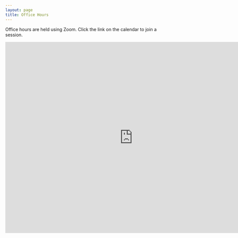 ```yaml
---
layout: page
title: Office Hours
---
```


Office hours are held using Zoom.  Click the link on the calendar to join a session.


<iframe src="https://calendar.google.com/calendar/u/0?cid=djdwbjlzdTkya3B2Zmw4bDFkaTl0c2Q2cWtAZ3JvdXAuY2FsZW5kYXIuZ29vZ2xlLmNvbQ" style="border: 0" width="800" height="600" frameborder="0" scrolling="no"></iframe>
